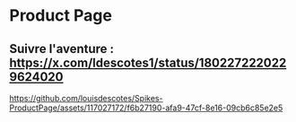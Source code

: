 # Product Page

## Suivre l'aventure : https://x.com/ldescotes1/status/1802272220229624020

https://github.com/louisdescotes/Spikes-ProductPage/assets/117027172/f6b27190-afa9-47cf-8e16-09cb6c85e2e5

